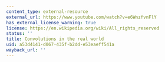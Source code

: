 ```yaml
---
content_type: external-resource
external_url: https://www.youtube.com/watch?v=e6WnzfvnFlY
has_external_license_warning: true
license: https://en.wikipedia.org/wiki/All_rights_reserved
status: ''
title: Convolutions in the real world
uid: a53d4141-d067-435f-b2dd-e53eaeff541a
wayback_url: ''
---
```

